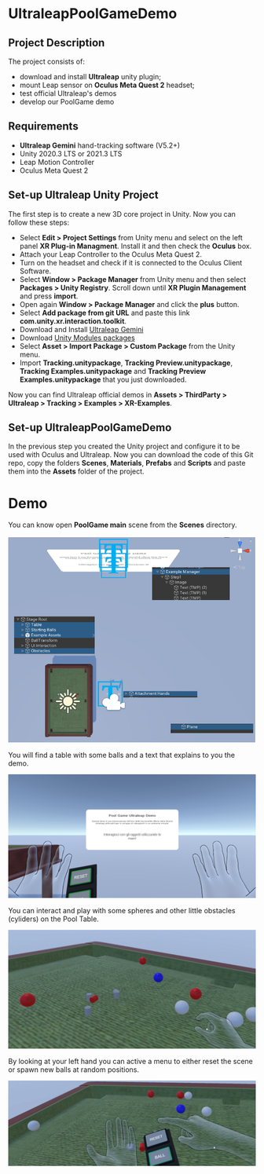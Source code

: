 # UltraleapPoolGameDemo
## Project Description
The project consists of:
- download and install **Ultraleap** unity plugin;
- mount Leap sensor on **Oculus Meta Quest 2** headset;
- test official Ultraleap's demos
- develop our PoolGame demo

## Requirements
- **Ultraleap Gemini** hand-tracking software (V5.2+)
- Unity 2020.3 LTS or 2021.3 LTS
- Leap Motion Controller
- Oculus Meta Quest 2

## Set-up Ultraleap Unity Project 
The first step is to create a new 3D core project in Unity. Now you can follow these steps:
- Select **Edit > Project Settings** from Unity menu and select on the left panel **XR Plug-in Managment**. Install it and then check the **Oculus** box.
- Attach your Leap Controller to the Oculus Meta Quest 2.
- Turn on the headset and check if it is connected to the Oculus Client Software.
- Select **Window > Package Manager** from Unity menu and then select **Packages > Unity Registry**. Scroll down until **XR Plugin Management** and press **import**.
- Open again **Window > Package Manager** and click the **plus** button.
- Select **Add package from git URL** and paste this link **com.unity.xr.interaction.toolkit**.
- Download and Install [Ultraleap Gemini](https://developer.leapmotion.com/tracking-software-download)
- Download [Unity Modules packages](https://github.com/ultraleap/UnityPlugin/releases/)
- Select **Asset > Import Package > Custom Package** from the Unity menu.
- Import **Tracking.unitypackage**, **Tracking Preview.unitypackage**, **Tracking Examples.unitypackage** and **Tracking Preview Examples.unitypackage** that you just downloaded.

Now you can find Ultraleap official demos in **Assets > ThirdParty > Ultraleap > Tracking > Examples > XR-Examples**.

## Set-up UltraleapPoolGameDemo
In the previous step you created the Unity project and configure it to be used with Oculus and Ultraleap. Now you can download the code of this Git repo, copy the folders **Scenes**, **Materials**, **Prefabs** and **Scripts** and paste them into the **Assets** folder of the project.

# Demo
You can know open **PoolGame main** scene from the **Scenes** directory.

![Scene](images/20scene.png)

You will find a table with some balls and a text that explains to you the demo.

![Scene](images/20game.png)

You can interact and play with some spheres and other little obstacles (cyliders) on the Pool Table. 

![Scene](images/20action.png)

By looking at your left hand you can active a menu to either reset the scene or spawn new balls at random positions.

![Scene](images/20action1.png)
